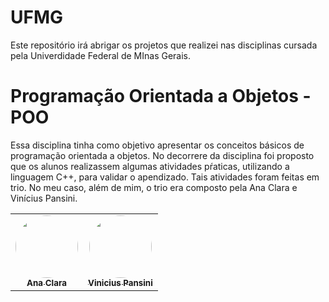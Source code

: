 # UFMG
Este repositório irá abrigar os projetos que realizei nas disciplinas cursada pela Univerdidade Federal de MInas Gerais.

# Programação Orientada a Objetos - POO
Essa disciplina tinha como objetivo apresentar os conceitos básicos de programação orientada a objetos. No decorrere da disciplina foi proposto que os alunos realizassem algumas atividades pŕaticas, utilizando a linguagem C++, para validar o apendizado. Tais atividades foram feitas em trio. No meu caso, além de mim, o trio era composto pela Ana Clara e Vinícius Pansini.

<table>
  <tr>
    <td align="center"><a href="https://github.com/pganaclara"><img style="border-radius: 50%;" src="https://avatars.githubusercontent.com/u/49643663?v=4" width="100px;" alt=""/><br /><sub><b>Ana Clara</b></sub></a><br /></td>
    <td align="center"><a href="https://www.linkedin.com/in/vinicius-pansini-cunha-147429207/"><img style="border-radius: 50%;" src="https://media-exp1.licdn.com/dms/image/C4D03AQGWdaFvYY2uZg/profile-displayphoto-shrink_400_400/0/1616442315093?e=1652313600&v=beta&t=yYpwCSd5BPoWEZolz2lBv9q4AzntAO4dOm6a2F-1wks" width="100px;" alt=""/><br /><sub><b>Vinicius Pansini</b></sub></a><br /></td>
  </tr>
</table>
